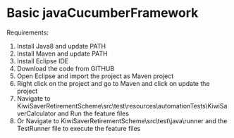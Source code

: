 # Basic javaCucumberFramework
Requirements:
1. Install Java8 and update PATH
2. Install Maven and update PATH
3. Install Eclipse IDE
4. Download the code from GITHUB
5. Open Eclipse and import the project as Maven project
6. Right click on the project and go to Maven and click on update the project
7. Navigate to KiwiSaverRetirementScheme\src\test\resources\automationTests\KiwiSaverCalculator and Run the feature files
8. Or Navigate to KiwiSaverRetirementScheme\src\test\java\runner and the TestRunner file to execute the feature files
